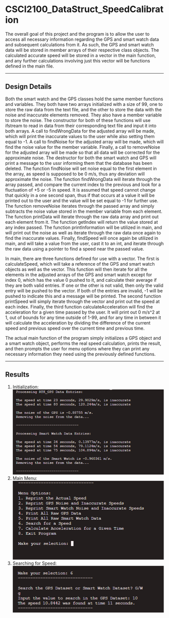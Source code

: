 # CSCI2100_DataStruct_SpeedCalibration
The overall goal of this project and the program is to allow the user to access all necessary information regarding the GPS and smart watch data and subsequent calculations from it. As such, the GPS and smart watch data will be stored in member arrays of their respective class objects. The calculated accurate speed will be stored in a vector in the main function, and any further calculations involving just this vector will be functions defined in the main file. 

----------------------------------------------------------------------------------------------------

## Design Details
Both the smart watch and the GPS classes hold the same member functions and variables. They both have two arrays initialized with a size of 99, one to store the raw data from the text file, and the other to store the data with the noise and inaccurate elements removed. They also have a member variable to store the noise. The constructor for both of these functions will use ifstream to read in data from their corresponding text file and input it into both arrays. A call to findWrongData for the adjusted array will be made, which will print the inaccurate values to the user while also setting them equal to -1. A call to findNoise for the adjusted array will be made, which will find the noise value for the member variable. Finally, a call to removeNoise for the adjusted array will be made so that all data will be corrected for the approximate noise. The destructor for both the smart watch and GPS will print a message to the ussr informing them that the database has been deleted. The function findNoise will set noise equal to the first element in the array, as speed is supposed to be 0 m/s, thus any deviation will approximate the noise. The function findWrongData will iterate through the array passed, and compare the current index to the previous and look for a fluctuation of +5 or -5 in speed. It is assumed that speed cannot change that quickly in a one second span, thus if that occurs at a value it will be printed out to the user and the value will be set equal to -1 for further use. The function removeNoise iterates through the passed array and simply subtracts the noise value stored in the member variable from each element. The function printData will iterate through the raw data array and print out each element from it. The function getIndex will return the value stored at any index passed. The function printInformation will be utilized in main, and will print out the noise as well as iterate through the raw data once again to find the inaccurate values. Finally, findSpeed will once again be utilized in main, and will take a value from the user, cast it to an int, and iterate through the raw data using a pointer to find a speed near the passed value. 

In main, there are three functions defined for use with a vector. The first is calculateSpeed, which will take a reference of the GPS and smart watch objects as well as the vector. This function will then iterate for all the elements in the adjusted arrays of the GPS and smart watch except for index 0, which has the value 0 pushed to it, and calculate their average if they are both valid entries. If one or the other is not valid, then only the valid entry will be pushed to the vector. If both of the entries are invalid, -1 will be pushed to indicate this and a message will be printed. The second function printSpeed will simply iterate through the vector and print out the speed at each index. Finally, the third function calculateAcceleration will find the acceleration for a given time passed by the user. It will print out 0 m/s^2 at 1, out of bounds for any time outside of 1-99, and for any time in between it will calculate the acceleration by dividing the difference of the current speed and previous speed over the current time and previous time. 

The actual main function of the program simply initializes a GPS object and a smart watch object, performs the real speed calculation, prints the result, and then prompts the user for menu options where they can print any necessary information they need using the previously defined functions. 

-----------------------------------------------------------------------------------------------------

## Results
1. Initialization:
![Alt text](Results/Initialization.png?raw=true "Initialization")
2. Main Menu:
![Alt text](Results/Menu.png?raw=true "Menu")
3. Searching for Speed:
![Alt text](Results/SearchingForSpeed.png?raw=true "SearchingForSpeed")